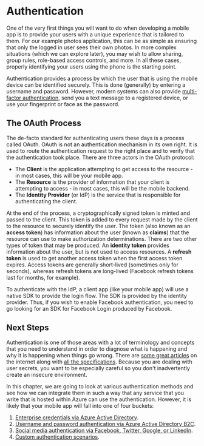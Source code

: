 # Authentication

One of the very first things you will want to do when developing a mobile app is to provide your users with a unique experience that is tailored to them.  For our example photos application, this can be as simple as ensuring that only the logged in user sees their own photos.  In more complex situations (which we can explore later), you may wish to allow sharing, group rules, role-based access controls, and more.  In all these cases, properly identifying your users using the phone is the starting point.

Authentication provides a process by which the user that is using the mobile device can be identified securely.  This is done (generally) by entering a username and password.  However, modern systems can also provide [multi-factor authentication](https://en.wikipedia.org/wiki/Multi-factor_authentication), send you a text message to a registered device, or use your fingerprint or face as the password.

## The OAuth Process

The de-facto standard for authenticating users these days is a process called OAuth.  OAuth is not an authentication mechanism in its own right.  It is used to route the authentication request to the right place and to verify that the authentication took place.  There are three actors in the OAuth protocol:

* The **Client** is the application attempting to get access to the resource - in most cases, this will be your mobile app.
* The **Resource** is the provider of information that your client is attempting to access - in most cases, this will be the mobile backend.
* The **Identity Provider** (or IdP) is the service that is responsible for authenticating the client.

At the end of the process, a cryptographically signed token is minted and passed to the client.  This token is added to every request made by the client to the resource to securely identify the user.  The token (also known as an **access token**) has information about the user (known as **claims**) that the resource can use to make authorization determinations.  There are two other types of token that may be produced.  An **identity token** provides information about the user, but is not used to access resources.  A **refresh token** is used to get another access token when the first access token expires.  Access tokens are generally short-lived (sometimes only for seconds), whereas refresh tokens are long-lived (Facebook refresh tokens last for months, for example).

To authenticate with the IdP, a client app (like your mobile app) will use a native SDK to provide the login flow.  The SDK is provided by the identity provider.  Thus, if you wish to enable Facebook authentication, you need to go looking for an SDK for Facebook Login produced by Facebook.

## Next Steps

Authentication is one of those areas with a lot of terminology and concepts that you need to understand in order to diagnose what is happening and why it is happening when things go wrong.  There are [some great articles](https://oauth.net/2/native-apps/) on the internet along with [all the specifications](https://oauth.net/2/).  Because you are dealing with user secrets, you want to be especially careful so you don't inadvertently create an insecure environment.

In this chapter, we are going to look at various authentication methods and see how we can integrate them in such a way that any service that you write that is hosted within Azure can use the authentication.  However, it is likely that your mobile app will fall into one of four buckets:

1. [Enterprise credentials via Azure Active Directory](aad.md).
2. [Username and password authentication via Azure Active Directory B2C](b2c.md).
3. [Social media authentication via Facebook, Twitter, Google, or LinkedIn](social.md).
4. [Custom authentication scenarios](custom.md).

